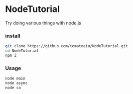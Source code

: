 # NodeTutorial
Try doing various things with node.js


### install
```sh
git clone https://github.com/tomatoaiu/NodeTutorial.git
cd NodeTutorial
npm i
```

### Usage
```sh
node main
node async
node co
```

